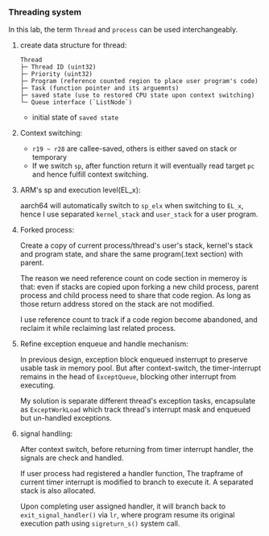 ### Threading system

In this lab, the term `Thread` and `process` can be used interchangeably.

1. create data structure for thread:

    ```
    Thread
    ├─ Thread ID (uint32)
    ├─ Priority (uint32)
    ├─ Program (reference counted region to place user program's code)
    ├─ Task (function pointer and its arguemnts)
    ├─ saved state (use to restored CPU state upon context switching)
    └─ Queue interface (`ListNode`)
    ```
    - initial state of `saved state`

2. Context switching:

    - `r19 ~ r28` are callee-saved, others is either saved on stack or temporary
    - If we switch `sp`, after function return it will eventually read target `pc` and hence fulfill context switching.

3. ARM's sp and execution level(EL_x):

    aarch64 will automatically switch to `sp_elx` when switching to `EL_x`, hence I use separated `kernel_stack` and `user_stack` for a user program.

4. Forked process:

    Create a copy of current process/thread's user's stack, kernel's stack and program state, and share the same program(.text section) with parent.

    The reason we need reference count on code section in memeroy is that: even if stacks are copied upon forking a new child process, parent process and child process need to share that code region. As long as those return address stored on the stack are not modified.

    I use reference count to track if a code region become abandoned, and reclaim it while reclaiming last related process.

5. Refine exception enqueue and handle mechanism:

    In previous design, exception block enqueued insterrupt to preserve usable task in memory pool. But after context-switch, the timer-interrupt remains in the head of `ExceptQueue`, blocking other interrupt from executing.

    My solution is separate different thread's exception tasks, encapsulate as `ExceptWorkLoad` which track thread's interrupt mask and enqueued but un-handled exceptions.

6. signal handling:

    After context switch, before returning from timer interrupt handler, the signals are check and handled.

    If user process had registered a handler function, The trapframe of current timer interrupt is modified to branch to execute it. A separated stack is also allocated.

    Upon completing user assigned handler, it will branch back to `exit_signal_handler()` via `lr`, where program resume its original execution path using `sigreturn_s()` system call.